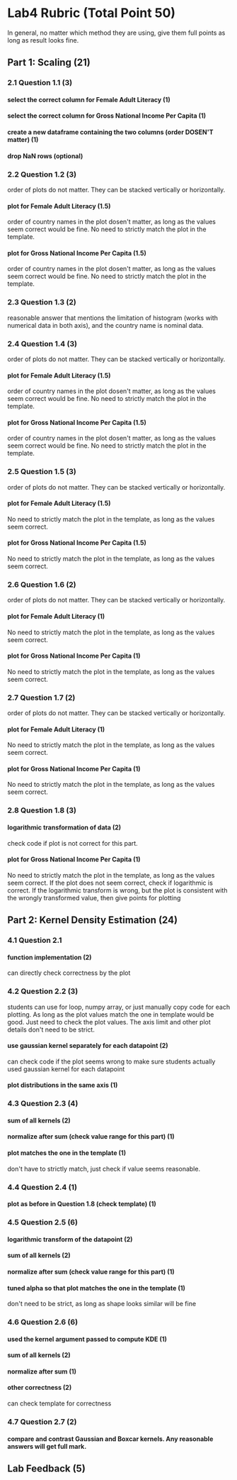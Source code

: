 # Lab4 Rubric (Total Point 50)
In general, no matter which method they are using, give them full points as long as result looks fine.

## Part 1: Scaling (21)
### 2.1 Question 1.1 (3)
#### select the correct column for Female Adult Literacy (1)
#### select the correct column for Gross National Income Per Capita (1)
#### create a new dataframe containing the two columns (order DOSEN'T matter) (1)
#### drop NaN rows (optional)

### 2.2 Question 1.2 (3)
order of plots do not matter. They can be stacked vertically or horizontally.
#### plot for Female Adult Literacy (1.5)
order of country names in the plot dosen't matter, as long as the values seem correct would be fine.
No need to strictly match the plot in the template.
#### plot for Gross National Income Per Capita (1.5)
order of country names in the plot dosen't matter, as long as the values seem correct would be fine.
No need to strictly match the plot in the template.


### 2.3 Question 1.3 (2)
reasonable answer that mentions the limitation of histogram (works with numerical data in both axis),
and the country name is nominal data.

### 2.4 Question 1.4 (3)
order of plots do not matter. They can be stacked vertically or horizontally.
#### plot for Female Adult Literacy (1.5)
order of country names in the plot dosen't matter, as long as the values seem correct would be fine.
No need to strictly match the plot in the template.
#### plot for Gross National Income Per Capita (1.5)
order of country names in the plot dosen't matter, as long as the values seem correct would be fine.
No need to strictly match the plot in the template.

### 2.5 Question 1.5 (3)
order of plots do not matter. They can be stacked vertically or horizontally.
#### plot for Female Adult Literacy (1.5)
No need to strictly match the plot in the template, as long as the values seem correct.
#### plot for Gross National Income Per Capita (1.5)
No need to strictly match the plot in the template, as long as the values seem correct.

### 2.6 Question 1.6 (2)
order of plots do not matter. They can be stacked vertically or horizontally.
#### plot for Female Adult Literacy (1)
No need to strictly match the plot in the template, as long as the values seem correct.
#### plot for Gross National Income Per Capita (1)
No need to strictly match the plot in the template, as long as the values seem correct.

### 2.7 Question 1.7 (2)
order of plots do not matter. They can be stacked vertically or horizontally.
#### plot for Female Adult Literacy (1)
No need to strictly match the plot in the template, as long as the values seem correct.
#### plot for Gross National Income Per Capita (1)
No need to strictly match the plot in the template, as long as the values seem correct.

### 2.8 Question 1.8 (3)
#### logarithmic transformation of data (2)
check code if plot is not correct for this part.
#### plot for Gross National Income Per Capita (1)
No need to strictly match the plot in the template, as long as the values seem correct.
If the plot does not seem correct, check if logarithmic is correct. If the logarithmic transform
is wrong, but the plot is consistent with the wrongly transformed value, then give points for plotting

## Part 2: Kernel Density Estimation (24)
### 4.1 Question 2.1
#### function implementation (2)
can directly check correctness by the plot
### 4.2 Question 2.2 (3)
students can use for loop, numpy array, or just manually copy code for each plotting. As long as the
plot values match the one in template would be good.
Just need to check the plot values. The axis limit and other plot details don't need to be strict.
#### use gaussian kernel separately for each datapoint (2)
can check code if the plot seems wrong to make sure students actually used gaussian kernel for each datapoint
#### plot distributions in the same axis (1)

### 4.3 Question 2.3 (4)
#### sum of all kernels (2)
#### normalize after sum (check value range for this part) (1)
#### plot matches the one in the template (1)
don't have to strictly match, just check if value seems reasonable.

### 4.4 Question 2.4 (1)
#### plot as before in Question 1.8 (check template) (1)

### 4.5 Question 2.5 (6)
#### logarithmic transform of the datapoint (2)
#### sum of all kernels (2)
#### normalize after sum (check value range for this part) (1)
#### tuned alpha so that plot matches the one in the template (1)
don't need to be strict, as long as shape looks similar will be fine

### 4.6 Question 2.6 (6)
#### used the kernel argument passed to compute KDE (1)
#### sum of all kernels (2)
#### normalize after sum (1)
#### other correctness (2)
can check template for correctness

### 4.7 Question 2.7 (2)
#### compare and contrast Gaussian and Boxcar kernels. Any reasonable answers will get full mark.

## Lab Feedback (5)
